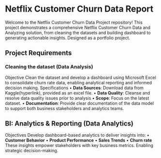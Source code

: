 # Netflix Customer Churn Data Report
Welcome to the Netflix Customer Churn Data Project repository! This project demonstrates a comprehensive Netflix Customer Churn Data and Analyzing solution, from cleaning the datasets and building dashboard to generating actionable insights. Designed as a portfolio project.

## Project Requirements
### Cleaning the dataset (Data Analysis)
Objective
Clean the dataset and develop a dashboard using Microsoft Excel to consolidate churn rate data, enabling analytical reporting and informed decision making.
Specifications
•	**Data Sources**: Download data from Kaggle(hyperlink), provided as an excel file.
•	**Data Quality**: Cleanse and resolve data quality issues prior to analysis
•	**Scope**: Focus on the latest dataset.
•	**Documentation**: Provide clear documentation of the data model to support both business stakeholders and analytics teams.

## BI: Analytics & Reporting (Data Analytics)
Objectives
Develop dashboard-based analytics to deliver insights into:
•	**Customer Behavior**
•	**Product Performance**
•	**Sales Trends**
•	**Churn rate**
These insights empower stakeholders with key business metrics. Enabling strategic decision-making.
